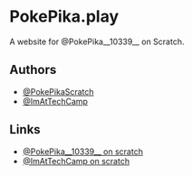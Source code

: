 
# PokePika.play
A website for @PokePika__10339__ on Scratch.


## Authors

- [@PokePikaScratch](https://github.com/PokePikaScratch)
- [@ImAtTechCamp](https://github.com/ImAtTechCamp)



## Links
- [@PokePika__10339__ on scratch](https://scratch.mit.edu/users/PokePika__10339__)
- [@ImAtTechCamp on scratch](https://scratch.mit.edu/users/ImAtTechCamp/)